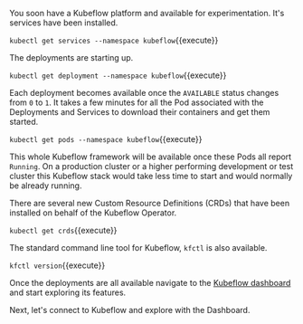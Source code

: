 You soon have a Kubeflow platform and available for experimentation. It's services have been installed.

`kubectl get services --namespace kubeflow`{{execute}}

The deployments are starting up.

`kubectl get deployment --namespace kubeflow`{{execute}}

Each deployment becomes available once the `AVAILABLE` status changes from `0` to `1`. It takes a few minutes for all the Pod associated with the Deployments and Services to download their containers and get them started.

`kubectl get pods --namespace kubeflow`{{execute}}

This whole Kubeflow framework will be available once these Pods all report `Running`. On a production cluster or a higher performing development or test cluster this Kubeflow stack would take less time to start and would normally be already running.

There are several new Custom Resource Definitions (CRDs) that have been installed on behalf of the Kubeflow Operator.

`kubectl get crds`{{execute}}

The standard command line tool for Kubeflow, `kfctl` is also available.

`kfctl version`{{execute}}

Once the deployments are all available navigate to the  [Kubeflow dashboard](https://[[HOST_SUBDOMAIN]]-31380-[[KATACODA_HOST]].environments.katacoda.com/) and start exploring its features.

Next, let's connect to Kubeflow and explore with the Dashboard.
